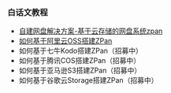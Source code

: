 ### 白话文教程

- [自建网盘解决方案-基于云存储的网盘系统zpan](./Install.md)
- [如何基于阿里云OSS搭建ZPan](./set-storage.md)
- 如何基于七牛Kodo搭建ZPan（招募中）
- 如何基于腾讯COS搭建ZPan（招募中）
- 如何基于亚马逊S3搭建ZPan（招募中）
- 如何基于谷歌云Storage搭建ZPan（招募中）
